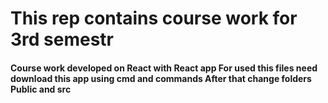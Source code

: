 <h1>This rep contains course work for 3rd semestr</h1>
<h4>Course work developed on React with React app
For used this files need download this app using cmd and commands
After that change folders Public and src</h4>
